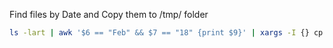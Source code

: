 Find files by Date and Copy them to /tmp/ folder
```bash
ls -lart | awk '$6 == "Feb" && $7 == "18" {print $9}' | xargs -I {} cp {} /tmp/
```

